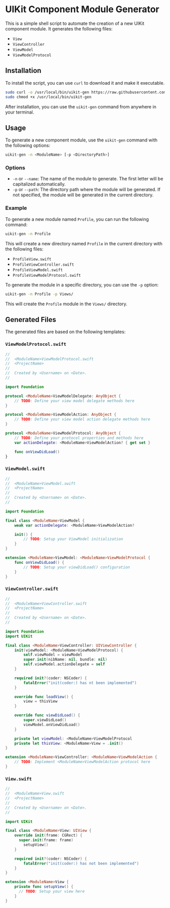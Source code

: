# UIKit Component Module Generator

This is a simple shell script to automate the creation of a new UIKit component module. It generates the following files:
- `View`
- `ViewController`
- `ViewModel`
- `ViewModelProtocol`

## Installation

To install the script, you can use `curl` to download it and make it executable.

```bash
sudo curl -o /usr/local/bin/uikit-gen https://raw.githubusercontent.com/abimnyud/uikit-gen/main/uikit-gen.sh
sudo chmod +x /usr/local/bin/uikit-gen
```

After installation, you can use the `uikit-gen` command from anywhere in your terminal.

## Usage

To generate a new component module, use the `uikit-gen` command with the following options:

```bash
uikit-gen -n <ModuleName> [-p <DirectoryPath>]
```

### Options

- `-n` or `--name`: The name of the module to generate. The first letter will be capitalized automatically.
- `-p` or `--path`: The directory path where the module will be generated. If not specified, the module will be generated in the current directory.

### Example

To generate a new module named `Profile`, you can run the following command:

```bash
uikit-gen -n Profile
```

This will create a new directory named `Profile` in the current directory with the following files:

- `ProfileView.swift`
- `ProfileViewController.swift`
- `ProfileViewModel.swift`
- `ProfileViewModelProtocol.swift`

To generate the module in a specific directory, you can use the `-p` option:

```bash
uikit-gen -n Profile -p Views/
```

This will create the `Profile` module in the `Views/` directory.

## Generated Files

The generated files are based on the following templates:

### `ViewModelProtocol.swift`

```swift
//
//  <ModuleName>ViewModelProtocol.swift
//  <ProjectName>
//
//  Created by <Username> on <Date>.
//

import Foundation

protocol <ModuleName>ViewModelDelegate: AnyObject {
    // TODO: Define your view model delegate methods here
}

protocol <ModuleName>ViewModelAction: AnyObject {
    // TODO: Define your view model action delegate methods here
}

protocol <ModuleName>ViewModelProtocol: AnyObject {
    // TODO: Define your protocol properties and methods here
    var actionDelegate: <ModuleName>ViewModelAction? { get set }

    func onViewDidLoad()
}
```

### `ViewModel.swift`

```swift
//
//  <ModuleName>ViewModel.swift
//  <ProjectName>
//
//  Created by <Username> on <Date>.
//

import Foundation

final class <ModuleName>ViewModel {
    weak var actionDelegate: <ModuleName>ViewModelAction?

    init() {
        // TODO: Setup your ViewModel initialization
    }
}

extension <ModuleName>ViewModel: <ModuleName>ViewModelProtocol {
    func onViewDidLoad() {
        // TODO: Setup your viewDidLoad() configuration
    }
}
```

### `ViewController.swift`

```swift
//
//  <ModuleName>ViewController.swift
//  <ProjectName>
//
//  Created by <Username> on <Date>.
//

import Foundation
import UIKit

final class <ModuleName>ViewController: UIViewController {
    init(viewModel: <ModuleName>ViewModelProtocol) {
        self.viewModel = viewModel
        super.init(nibName: nil, bundle: nil)
        self.viewModel.actionDelegate = self
    }

    required init?(coder: NSCoder) {
        fatalError("init(coder:) has nt been implemented")
    }

    override func loadView() {
        view = thisView
    }

    override func viewDidLoad() {
        super.viewDidLoad()
        viewModel.onViewDidLoad()
    }

    private let viewModel: <ModuleName>ViewModelProtocol
    private let thisView: <ModuleName>View = .init()
}

extension <ModuleName>ViewController: <ModuleName>ViewModelAction {
    // TODO: Implement <ModuleName>ViewModelAction protocol here
}
```

### `View.swift`

```swift
//
//  <ModuleName>View.swift
//  <ProjectName>
//
//  Created by <Username> on <Date>.
//

import UIKit

final class <ModuleName>View: UIView {
    override init(frame: CGRect) {
      super.init(frame: frame)
        setupView()
    }

    required init?(coder: NSCoder) {
        fatalError("init(coder:) has not been implemented")
    }
}

extension <ModuleName>View {
    private func setupView() {
      // TODO: Setup your view here
    }
}
```
